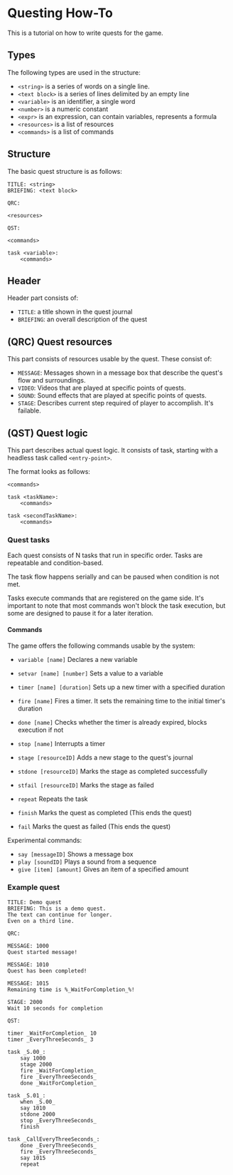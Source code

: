 # Questing How-To

This is a tutorial on how to write quests for the game.

## Types

The following types are used in the structure:
- `<string>` is a series of words on a single line.
- `<text block>` is a series of lines delimited by an empty line
- `<variable>` is an identifier, a single word
- `<number>` is a numeric constant
- `<expr>` is an expression, can contain variables, represents a formula
- `<resources>` is a list of resources
- `<commands>` is a list of commands

## Structure

The basic quest structure is as follows:

```
TITLE: <string>
BRIEFING: <text block>

QRC:

<resources>

QST:

<commands>

task <variable>:
    <commands>
```

## Header

Header part consists of:
- `TITLE`: a title shown in the quest journal
- `BRIEFING`: an overall description of the quest

## (QRC) Quest resources

This part consists of resources usable by the quest. These consist of:
- `MESSAGE`: Messages shown in a message box that describe the quest's flow and surroundings.
- `VIDEO`: Videos that are played at specific points of quests.
- `SOUND`: Sound effects that are played at specific points of quests.
- `STAGE`: Describes current step required of player to accomplish. It's failable.

## (QST) Quest logic

This part describes actual quest logic. It consists of task, starting with a headless task called `<entry-point>`.

The format looks as follows:
```
<commands>

task <taskName>:
    <commands>

task <secondTaskName>:
    <commands>
```

### Quest tasks

Each quest consists of N tasks that run in specific order. Tasks are repeatable and condition-based.

The task flow happens serially and can be paused when condition is not met.

Tasks execute commands that are registered on the game side. It's important to note that most commands won't block the task execution, but some are designed to pause it for a later iteration.

#### Commands

The game offers the following commands usable by the system:

- `variable [name]`
    Declares a new variable
- `setvar [name] [number]`
    Sets a value to a variable

- `timer [name] [duration]`
    Sets up a new timer with a specified duration
- `fire [name]`
    Fires a timer. It sets the remaining time to the initial timer's duration
- `done [name]`
    Checks whether the timer is already expired, blocks execution if not
- `stop [name]`
    Interrupts a timer

- `stage [resourceID]`
    Adds a new stage to the quest's journal
- `stdone [resourceID]`
    Marks the stage as completed successfully
- `stfail [resourceID]`
    Marks the stage as failed

- `repeat`
    Repeats the task
- `finish`
    Marks the quest as completed (This ends the quest)
- `fail`
    Marks the quest as failed (This ends the quest)

Experimental commands:
- `say [messageID]`
    Shows a message box
- `play [soundID]`
    Plays a sound from a sequence
- `give [item] [amount]`
    Gives an item of a specified amount

### Example quest

```
TITLE: Demo quest
BRIEFING: This is a demo quest.
The text can continue for longer.
Even on a third line.

QRC:

MESSAGE: 1000
Quest started message!

MESSAGE: 1010
Quest has been completed!

MESSAGE: 1015
Remaining time is %_WaitForCompletion_%!

STAGE: 2000
Wait 10 seconds for completion

QST:

timer _WaitForCompletion_ 10
timer _EveryThreeSeconds_ 3

task _S.00_:
    say 1000
    stage 2000
    fire _WaitForCompletion_
    fire _EveryThreeSeconds_
    done _WaitForCompletion_

task _S.01_:
    when _S.00_
    say 1010
    stdone 2000
    stop _EveryThreeSeconds_
    finish

task _CallEveryThreeSeconds_:
    done _EveryThreeSeconds_
    fire _EveryThreeSeconds_
    say 1015
    repeat

```